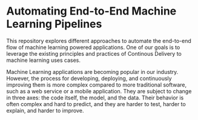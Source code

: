 # Automating End-to-End Machine Learning Pipelines

This repository explores different approaches to automate the end-to-end flow of machine learning powered applications. One of our goals is to leverage the existing principles and practices of Continous Delivery to machine learning uses cases.

Machine Learning applications are becoming popular in our industry. However, the process for developing, deploying, and continuously improving them is more complex compared to more traditional software, such as a web service or a mobile application. They are subject to change in three axes: the code itself, the model, and the data. Their behavior is often complex and hard to predict, and they are harder to test, harder to explain, and harder to improve.

